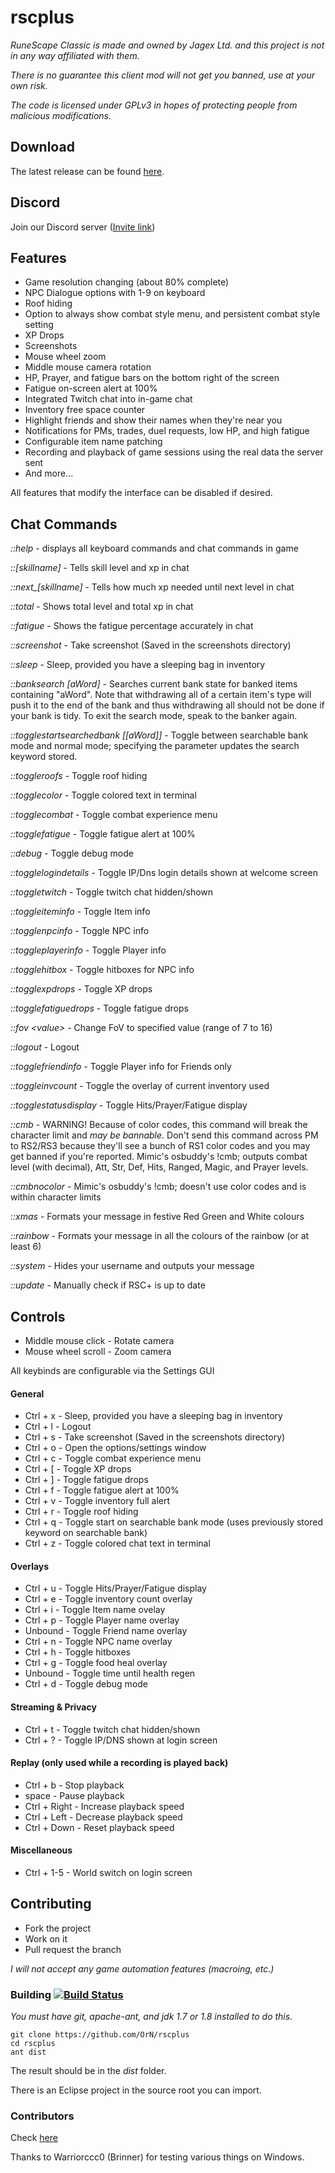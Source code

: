 # rscplus
*RuneScape Classic is made and owned by Jagex Ltd. and this project is not in any way affiliated with them.*

*There is no guarantee this client mod will not get you banned, use at your own risk.*

*The code is licensed under GPLv3 in hopes of protecting people from malicious modifications.*

## Download
The latest release can be found [here](https://github.com/OrN/rscplus/releases/latest).

## Discord
Join our Discord server ([Invite link](https://discord.gg/92gG87h))

## Features
- Game resolution changing (about 80% complete)
- NPC Dialogue options with 1-9 on keyboard
- Roof hiding
- Option to always show combat style menu, and persistent combat style setting
- XP Drops
- Screenshots
- Mouse wheel zoom
- Middle mouse camera rotation
- HP, Prayer, and fatigue bars on the bottom right of the screen
- Fatigue on-screen alert at 100%
- Integrated Twitch chat into in-game chat
- Inventory free space counter
- Highlight friends and show their names when they're near you
- Notifications for PMs, trades, duel requests, low HP, and high fatigue
- Configurable item name patching
- Recording and playback of game sessions using the real data the server sent
- And more...

All features that modify the interface can be disabled if desired.

## Chat Commands
*::help* - displays all keyboard commands and chat commands in game

*::[skillname]* - Tells skill level and xp in chat

*::next_[skillname]* - Tells how much xp needed until next level in chat

*::total* - Shows total level and total xp in chat

*::fatigue* - Shows the fatigue percentage accurately in chat

*::screenshot* - Take screenshot (Saved in the screenshots directory)

*::sleep* - Sleep, provided you have a sleeping bag in inventory

*::banksearch [aWord]* - Searches current bank state for banked items 
containing "aWord". Note that withdrawing all of a certain item's type 
will push it to the end of the bank and thus withdrawing all should not 
be done if your bank is tidy. To exit the search mode, speak to the 
banker again.

*::togglestartsearchedbank [[aWord]]* - Toggle between searchable bank 
mode and normal mode; specifying the parameter updates the search 
keyword stored.

*::toggleroofs* - Toggle roof hiding

*::togglecolor* - Toggle colored text in terminal

*::togglecombat* - Toggle combat experience menu

*::togglefatigue* - Toggle fatigue alert at 100%

*::debug* - Toggle debug mode

*::togglelogindetails* - Toggle IP/Dns login details shown at welcome screen

*::toggletwitch* - Toggle twitch chat hidden/shown

*::toggleiteminfo* - Toggle Item info

*::togglenpcinfo* - Toggle NPC info

*::toggleplayerinfo* - Toggle Player info

*::togglehitbox* - Toggle hitboxes for NPC info

*::togglexpdrops* - Toggle XP drops

*::togglefatiguedrops* - Toggle fatigue drops

*::fov \<value\>* - Change FoV to specified value (range of 7 to 16)

*::logout* - Logout

*::togglefriendinfo* - Toggle Player info for Friends only

*::toggleinvcount* - Toggle the overlay of current inventory used

*::togglestatusdisplay* - Toggle Hits/Prayer/Fatigue display

*::cmb* - WARNING! Because of color codes, this command will break the character limit and *may be bannable*. Don't send this command across PM to RS2/RS3 because they'll see a bunch of RS1 color codes and you may get banned if you're reported. Mimic's osbuddy's !cmb; outputs combat level (with decimal), Att, Str, Def, Hits, Ranged, Magic, and Prayer levels.

*::cmbnocolor* - Mimic's osbuddy's !cmb; doesn't use color codes and is within character limits

*::xmas* - Formats your message in festive Red Green and White colours

*::rainbow* - Formats your message in all the colours of the rainbow (or at least 6)

*::system* - Hides your username and outputs your message

*::update* - Manually check if RSC+ is up to date

## Controls
- Middle mouse click - Rotate camera
- Mouse wheel scroll - Zoom camera

All keybinds are configurable via the Settings GUI

#### General
- Ctrl + x - Sleep, provided you have a sleeping bag in inventory
- Ctrl + l - Logout
- Ctrl + s - Take screenshot (Saved in the screenshots directory)
- Ctrl + o - Open the options/settings window
- Ctrl + c - Toggle combat experience menu
- Ctrl + [ - Toggle XP drops
- Ctrl + ] - Toggle fatigue drops
- Ctrl + f - Toggle fatigue alert at 100%
- Ctrl + v - Toggle inventory full alert
- Ctrl + r - Toggle roof hiding
- Ctrl + q - Toggle start on searchable bank mode (uses previously 
stored keyword on searchable bank)
- Ctrl + z - Toggle colored chat text in terminal

#### Overlays
- Ctrl + u - Toggle Hits/Prayer/Fatigue display
- Ctrl + e - Toggle inventory count overlay
- Ctrl + i - Toggle Item name ovelay
- Ctrl + p - Toggle Player name overlay
- Unbound - Toggle Friend name overlay
- Ctrl + n - Toggle NPC name overlay
- Ctrl + h - Toggle hitboxes
- Ctrl + g - Toggle food heal overlay
- Unbound - Toggle time until health regen
- Ctrl + d - Toggle debug mode

#### Streaming & Privacy
- Ctrl + t - Toggle twitch chat hidden/shown
- Ctrl + ? - Toggle IP/DNS shown at login screen

#### Replay (only used while a recording is played back)
- Ctrl + b - Stop playback
- space - Pause playback
- Ctrl + Right - Increase playback speed
- Ctrl + Left - Decrease playback speed
- Ctrl + Down - Reset playback speed

#### Miscellaneous
- Ctrl + 1-5 - World switch on login screen


## Contributing
- Fork the project
- Work on it
- Pull request the branch

*I will not accept any game automation features (macroing, etc.)*


### Building [![Build Status](https://travis-ci.org/OrN/rscplus.svg?branch=master)](https://travis-ci.org/OrN/rscplus)
*You must have git, apache-ant, and jdk 1.7 or 1.8 installed to do this.*
```
git clone https://github.com/OrN/rscplus
cd rscplus
ant dist
```

The result should be in the *dist* folder.

There is an Eclipse project in the source root you can import.

### Contributors
Check [here](https://github.com/OrN/rscplus/graphs/contributors)

Thanks to Warriorccc0 (Brinner) for testing various things on Windows.
